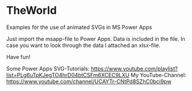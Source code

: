 # TheWorld

Examples for the use of animated SVGs in MS Power Apps

Just import the msapp-file to Power Apps. Data is included in the file. In case you want to look through the data I attached an xlsx-file.

Have fun!

Some Power Apps SVG-Tutorials: https://www.youtube.com/playlist?list=PLg6uTpKJegTO4hrD04btCSFm6XCEC9LXU
My YouTube-Channel: https://www.youtube.com/channel/UCAYTr-CNtPd8SZhC0bci9pw
